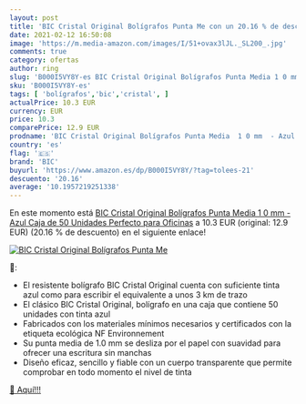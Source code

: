 ```yaml
---
layout: post
title: 'BIC Cristal Original Bolígrafos Punta Me con un 20.16 % de descuento'
date: 2021-02-12 16:50:08
image: 'https://m.media-amazon.com/images/I/51+ovax3lJL._SL200_.jpg'
comments: true
category: ofertas
author: ring
slug: 'B000I5VY8Y-es BIC Cristal Original Bolígrafos Punta Media 1 0 mm - Azul...'
sku: 'B000I5VY8Y-es'
tags: [ 'bolígrafos','bic','cristal', ]
actualPrice: 10.3 EUR
currency: EUR
price: 10.3
comparePrice: 12.9 EUR
prodname: 'BIC Cristal Original Bolígrafos Punta Media  1 0 mm  - Azul  Caja de 50 Unidades  Perfecto para Oficinas'
country: 'es'
flag: '🇪🇸'
brand: 'BIC'
buyurl: 'https://www.amazon.es/dp/B000I5VY8Y/?tag=tolees-21'
descuento: '20.16'
average: '10.1957219251338'
---
```


En este momento está [BIC Cristal Original Bolígrafos Punta Media  1 0 mm  - Azul  Caja de 50 Unidades  Perfecto para Oficinas](https://www.amazon.es/dp/B000I5VY8Y/?tag=tolees-21) a 10.3 EUR (original: 12.9 EUR) (20.16 %  de descuento) en el siguiente enlace!

[![BIC Cristal Original Bolígrafos Punta Me](https://m.media-amazon.com/images/I/51+ovax3lJL._SL200_.jpg)](https://www.amazon.es/dp/B000I5VY8Y/?tag=tolees-21)

🔎:

- El resistente bolígrafo BIC Cristal Original cuenta con suficiente tinta azul como para escribir el equivalente a unos 3 km de trazo
- El clásico BIC Cristal Original, bolígrafo en una caja que contiene 50 unidades con tinta azul
- Fabricados con los materiales mínimos necesarios y certificados con la etiqueta ecológica NF Environnement
- Su punta media de 1.0 mm se desliza por el papel con suavidad para ofrecer una escritura sin manchas
- Diseño eficaz, sencillo y fiable con un cuerpo transparente que permite comprobar en todo momento el nivel de tinta

[🛒 Aquí!!!](https://www.amazon.es/dp/B000I5VY8Y/?tag=tolees-21)
